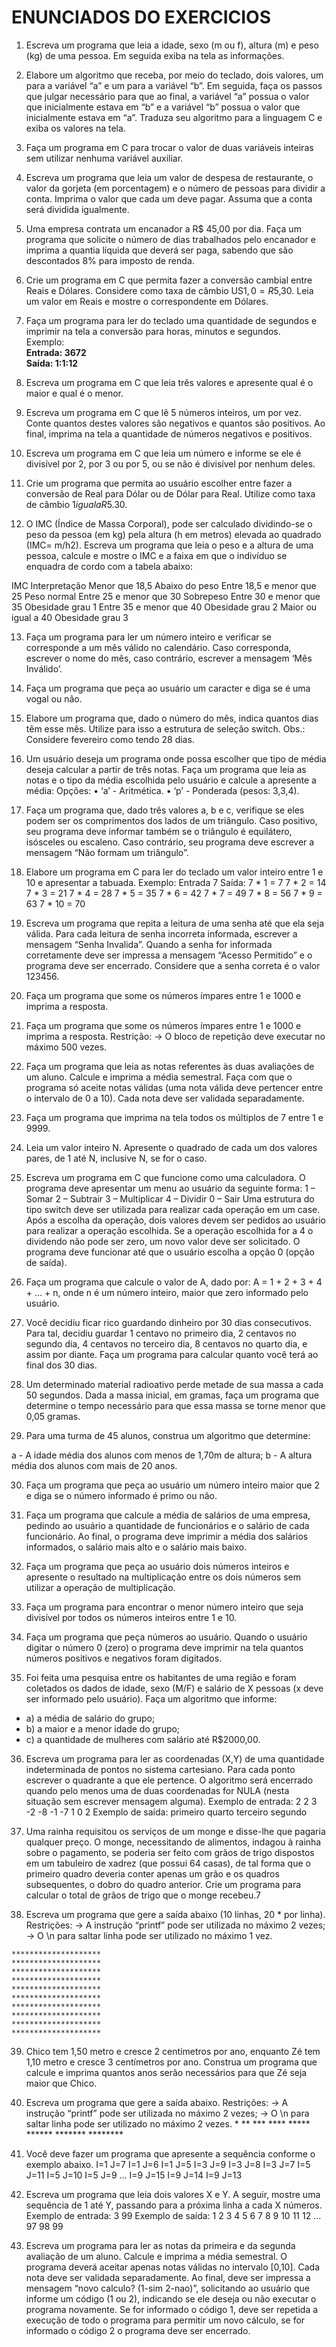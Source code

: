 # ENUNCIADOS DO EXERCICIOS

001. Escreva um programa que leia a idade, sexo (m ou f), altura (m) e peso (kg) de uma pessoa. Em seguida exiba na tela as informações.

002. Elabore um algoritmo que receba, por meio do teclado, dois valores, um para a variável “a” e um
para a variável “b”. Em seguida, faça os passos que julgar necessário para que ao final, a variável
“a” possua o valor que inicialmente estava em “b” e a variável “b” possua o valor que inicialmente
estava em “a”. Traduza seu algoritmo para a linguagem C e exiba os valores na tela.

003. Faça um programa em C para trocar o valor de duas variáveis inteiras sem utilizar nenhuma
variável auxiliar.


004. Escreva um programa que leia um valor de despesa de restaurante, o valor da gorjeta (em
porcentagem) e o número de pessoas para dividir a conta. Imprima o valor que cada um deve pagar.
Assuma que a conta será dividida igualmente.


005. Uma empresa contrata um encanador a R$ 45,00 por dia. Faça um programa que solicite o
número de dias trabalhados pelo encanador e imprima a quantia líquida que deverá ser paga,
sabendo que são descontados 8% para imposto de renda.


006. Crie um programa em C que permita fazer a conversão cambial entre Reais e Dólares. Considere
como taxa de câmbio US$1,0 = R$5,30. Leia um valor em Reais e mostre o correspondente em
Dólares.


007. Faça um programa para ler do teclado uma quantidade de segundos e imprimir na tela a
conversão para horas, minutos e segundos. <br>
Exemplo: <br>
**Entrada: 3672**<br>
**Saída: 1:1:12**



008. Escreva um programa em C que leia três valores e apresente qual é o maior e qual é o menor.

009. Escreva um programa em C que lê 5 números inteiros, um por vez. Conte quantos destes valores
são negativos e quantos são positivos. Ao final, imprima na tela a quantidade de números negativos
e positivos.

010. Escreva um programa em C que leia um número e informe se ele é divisível por 2, por 3 ou por
5, ou se não é divisível por nenhum deles.

011. Crie um programa que permita ao usuário escolher entre fazer a conversão de Real para Dólar ou
de Dólar para Real. Utilize como taxa de câmbio $1 igual a R$5.30.

012. O IMC (Índice de Massa Corporal), pode ser calculado dividindo-se o peso da pessoa (em kg)
pela altura (h em metros) elevada ao quadrado (IMC= m/h2). Escreva um programa que leia o peso
e a altura de uma pessoa, calcule e mostre o IMC e a faixa em que o indivíduo se enquadra de cordo
com a tabela abaixo:

IMC Interpretação
Menor que 18,5 Abaixo do peso
Entre 18,5 e menor que 25 Peso normal
Entre 25 e menor que 30 Sobrepeso
Entre 30 e menor que 35 Obesidade grau 1
Entre 35 e menor que 40 Obesidade grau 2
Maior ou igual a 40 Obesidade grau 3


013. Faça um programa para ler um número inteiro e verificar se corresponde a um mês válido no
calendário. Caso corresponda, escrever o nome do mês, caso contrário, escrever a mensagem ‘Mês
Inválido’.

014. Faça um programa que peça ao usuário um caracter e diga se é uma vogal ou não.

015. Elabore um programa que, dado o número do mês, indica quantos dias têm esse mês. Utilize para
isso a estrutura de seleção switch.
Obs.: Considere fevereiro como tendo 28 dias.

016. Um usuário deseja um programa onde possa escolher que tipo de média deseja calcular a partir
de três notas. Faça um programa que leia as notas e o tipo da média escolhida pelo usuário e calcule
a apresente a média:
Opções:
• ‘a’ - Aritmética.
• ‘p’ - Ponderada (pesos: 3,3,4).

017. Faça um programa que, dado três valores a, b e c, verifique se eles podem ser os comprimentos
dos lados de um triângulo. Caso positivo, seu programa deve informar também se o triângulo é
equilátero, isósceles ou escaleno. Caso contrário, seu programa deve escrever a mensagem “Não
formam um triângulo”.

018. Elabore um programa em C para ler do teclado um valor inteiro entre 1 e 10 e apresentar a 
tabuada. Exemplo:
Entrada 7
Saída:
7 * 1 = 7
7 * 2 = 14
7 * 3 = 21
7 * 4 = 28
7 * 5 = 35
7 * 6 = 42
7 * 7 = 49
7 * 8 = 56
7 * 9 = 63
7 * 10 = 70

019. Escreva um programa que repita a leitura de uma senha até que ela seja válida. Para cada leitura 
de senha incorreta informada, escrever a mensagem “Senha Invalida”. Quando a senha for 
informada corretamente deve ser impressa a mensagem “Acesso Permitido” e o programa deve ser 
encerrado. Considere que a senha correta é o valor 123456.

020. Faça um programa que some os números ímpares entre 1 e 1000 e imprima a resposta.

021. Faça um programa que some os números ímpares entre 1 e 1000 e imprima a resposta.
Restrição:
→ O bloco de repetição deve executar no máximo 500 vezes.

022. Faça um programa que leia as notas referentes às duas avaliações de um aluno. Calcule e 
imprima a média semestral. Faça com que o programa só aceite notas válidas (uma nota válida deve
pertencer entre o intervalo de 0 a 10). Cada nota deve ser validada separadamente.

023. Faça um programa que imprima na tela todos os múltiplos de 7 entre 1 e 9999.

024. Leia um valor inteiro N. Apresente o quadrado de cada um dos valores pares, de 1 até N, 
inclusive N, se for o caso.

025. Escreva um programa em C que funcione como uma calculadora. O programa deve apresentar 
um menu ao usuário da seguinte forma:
1 – Somar
2 – Subtrair
3 – Multiplicar
4 – Dividir
0 – Sair
Uma estrutura do tipo switch deve ser utilizada para realizar cada operação em um case. Após a 
escolha da operação, dois valores devem ser pedidos ao usuário para realizar a operação escolhida. 
Se a operação escolhida for a 4 o dividendo não pode ser zero, um novo valor deve ser solicitado. O
programa deve funcionar até que o usuário escolha a opção 0 (opção de saída).

026. Faça um programa que calcule o valor de A, dado por:
A = 1 + 2 + 3 + 4 + ... + n, onde n é um número inteiro, maior que zero informado pelo usuário.

027. Você decidiu ficar rico guardando dinheiro por 30 dias consecutivos. Para tal, decidiu guardar 1 
centavo no primeiro dia, 2 centavos no segundo dia, 4 centavos no terceiro dia, 8 centavos no quarto
dia, e assim por diante. Faça um programa para calcular quanto você terá ao final dos 30 dias.

028. Um determinado material radioativo perde metade de sua massa a cada 50 segundos. Dada a 
massa inicial, em gramas, faça um programa que determine o tempo necessário para que essa massa
se torne menor que 0,05 gramas.
029. Para uma turma de 45 alunos, construa um algoritmo que determine:

a - A idade média dos alunos com menos de 1,70m de altura;
b - A altura média dos alunos com mais de 20 anos.

030. Faça um programa que peça ao usuário um número inteiro maior que 2 e diga se o número 
informado é primo ou não.

031. Faça um programa que calcule a média de salários de uma empresa, pedindo ao usuário a 
quantidade de funcionários e o salário de cada funcionário. Ao final, o programa deve imprimir a 
média dos salários informados, o salário mais alto e o salário mais baixo.

032. Faça um programa que peça ao usuário dois números inteiros e apresente o resultado na 
multiplicação entre os dois números sem utilizar a operação de multiplicação.

033. Faça um programa para encontrar o menor número inteiro que seja divisível por todos os 
números inteiros entre 1 e 10.

034. Faça um programa que peça números ao usuário. Quando o usuário digitar o número 0 (zero) o 
programa deve imprimir na tela quantos números positivos e negativos foram digitados.

035. Foi feita uma pesquisa entre os habitantes de uma região e foram coletados os dados de idade, 
sexo (M/F) e salário de X pessoas (x deve ser informado pelo usuário). Faça um algoritmo que 
informe:
- a) a média de salário do grupo;
- b) a maior e a menor idade do grupo;
- c) a quantidade de mulheres com salário até R$2000,00.


036. Escreva um programa para ler as coordenadas (X,Y) de uma quantidade indeterminada de 
pontos no sistema cartesiano. Para cada ponto escrever o quadrante a que ele pertence. O algoritmo 
será encerrado quando pelo menos uma de duas coordenadas for NULA (nesta situação sem 
escrever mensagem alguma).
Exemplo de entrada:
    2 2
    3 -2
    -8 -1
    -7 1
    0 2
Exemplo de saída:
    primeiro
    quarto
    terceiro
    segundo

037. Uma rainha requisitou os serviços de um monge e disse-lhe que pagaria qualquer preço. O 
monge, necessitando de alimentos, indagou à rainha sobre o pagamento, se poderia ser feito com 
grãos de trigo dispostos em um tabuleiro de xadrez (que possui 64 casas), de tal forma que o 
primeiro quadro deveria conter apenas um grão e os quadros subsequentes, o dobro do quadro 
anterior. Crie um programa para calcular o total de grãos de trigo que o monge recebeu.7

038. Escreva um programa que gere a saída abaixo (10 linhas, 20 * por linha).
Restrições:
→ A instrução “printf” pode ser utilizada no máximo 2 vezes;
→ O \n para saltar linha pode ser utilizado no máximo 1 vez.

    ********************
    ********************
    ********************
    ********************
    ********************
    ********************
    ********************
    ********************
    ********************
    ********************


039. Chico tem 1,50 metro e cresce 2 centímetros por ano, enquanto Zé tem 1,10 metro e cresce 3 
centímetros por ano. Construa um programa que calcule e imprima quantos anos serão necessários 
para que Zé seja maior que Chico.

040. Escreva um programa que gere a saída abaixo.
Restrições:
→ A instrução “printf” pode ser utilizada no máximo 2 vezes;
→ O \n para saltar linha pode ser utilizado no máximo 2 vezes.
    *
    **
    ***
    ****
    *****
    ******
    *******
    ********

041. Você deve fazer um programa que apresente a sequência conforme o exemplo abaixo.
    I=1 J=7
    I=1 J=6
    I=1 J=5
    I=3 J=9
    I=3 J=8
    I=3 J=7
    I=5 J=11
    I=5 J=10
    I=5 J=9
    ...
    I=9 J=15
    I=9 J=14
    I=9 J=13

042. Escreva um programa que leia dois valores X e Y. A seguir, mostre uma sequência de 1 até Y, 
passando para a próxima linha a cada X números.
Exemplo de entrada:
    3 99
Exemplo de saída:
    1 2 3
    4 5 6
    7 8 9
    10 11 12
    ...
    97 98 99

043. Escreva um programa para ler as notas da primeira e da segunda avaliação de um aluno. Calcule
e imprima a média semestral. O programa deverá aceitar apenas notas válidas no intervalo [0,10]. 
Cada nota deve ser validada separadamente. Ao final, deve ser impressa a mensagem “novo 
calculo? (1-sim 2-nao)”, solicitando ao usuário que informe um código (1 ou 2), indicando se ele 
deseja ou não executar o programa novamente. Se for informado o código 1, deve ser repetida a 
execução de todo o programa para permitir um novo cálculo, se for informado o código 2 o 
programa deve ser encerrado.